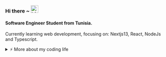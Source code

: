 
### Hi there ~ <img src="https://user-images.githubusercontent.com/1303154/88677602-1635ba80-d120-11ea-84d8-d263ba5fc3c0.gif" width="24px" alt="hi">

#### Software Engineer Student from Tunisia.




Currently learning web development,
focusing on: Nextjs13, React, NodeJs and Typescript.

<details>
<summary>⚡️ More about my coding life</summary>
<br />

![Top Langs](https://github-readme-stats.vercel.app/api/top-langs/?username=macfim&layout=compact&hide=css,html)

![github stats](https://github-readme-stats.vercel.app/api?username=macfim&count_private=true&show_icons=true&theme=onedark)

</details>
